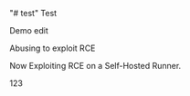 "# test" 
Test

Demo edit

Abusing to exploit RCE


                               


                  
Now Exploiting RCE on a Self-Hosted Runner.



123
